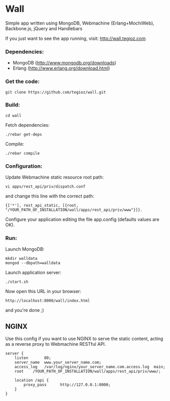 Wall
===

Simple app written using MongoDB, Webmachine (Erlang+MochiWeb), Backbone.js, jQuery and Handlebars

If you just want to see the app running, visit: http://wall.tegioz.com

### Dependencies:

  - MongoDB (http://www.mongodb.org/downloads)
  - Erlang (http://www.erlang.org/download.html)

### Get the code:

    git clone https://github.com/tegioz/wall.git

### Build:

    cd wall

Fetch dependencies:

    ./rebar get-deps

Compile: 
    
    ./rebar compile

### Configuration: 

Update Webmachine static resource root path:

    vi apps/rest_api/priv/dispatch.conf

and change this line with the correct path:

    {['*'], rest_api_static, [{root, "/YOUR_PATH_OF_INSTALLATION/wall/apps/rest_api/priv/www"}]}.

Configure your application editing the file app.config (defaults values are OK).

### Run:

Launch MongoDB:

    mkdir walldata
    mongod --dbpath=walldata

Launch application server:

    ./start.sh

Now open this URL in your browser:

    http://localhost:8000/wall/index.html

and you're done ;)

NGINX
---

Use this config if you want to use NGINX to serve the static content, acting as a reverse proxy to Webmachine RESTful API.

    server {
        listen       80; 
        server_name  www.your_server_name.com;
        access_log   /var/log/nginx/your_server_name.com.access.log  main;
        root    /YOUR_PATH_OF_INSTALLATION/wall/apps/rest_api/priv/www/;
 
        location /api { 
            proxy_pass      http://127.0.0.1:8000;
        }   
    }

